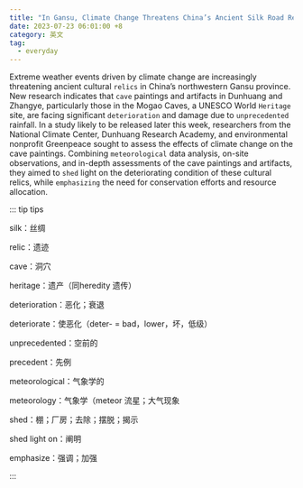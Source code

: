 ```yaml
---
title: "In Gansu, Climate Change Threatens China’s Ancient Silk Road Relics"
date: 2023-07-23 06:01:00 +8
category: 英文
tag:
  - everyday
---
```


Extreme weather events driven by climate change are increasingly threatening ancient cultural `relics` in China’s northwestern Gansu province. New research indicates that `cave` paintings and artifacts in Dunhuang and Zhangye, particularly those in the Mogao Caves, a UNESCO World `Heritage` site, are facing significant `deterioration` and damage due to `unprecedented` rainfall. In a study likely to be released later this week, researchers from the National Climate Center, Dunhuang Research Academy, and environmental nonprofit Greenpeace sought to assess the effects of climate change on the cave paintings. Combining `meteorological` data analysis, on-site observations, and in-depth assessments of the cave paintings and artifacts, they aimed to `shed` light on the deteriorating condition of these cultural relics, while `emphasizing` the need for conservation efforts and resource allocation.

::: tip tips

silk：丝绸

relic：遗迹

cave：洞穴

heritage：遗产（同heredity 遗传）

deterioration：恶化；衰退

deteriorate：使恶化（deter- = bad，lower，坏，低级）

unprecedented：空前的

precedent：先例

meteorological：气象学的

meteorology：气象学（meteor 流星；大气现象

shed：棚；厂房；去除；摆脱；揭示

shed light on：阐明

emphasize：强调；加强

:::
